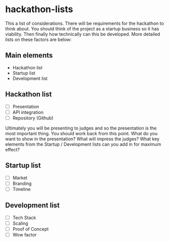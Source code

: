 # hackathon-lists

This a list of considerations. There will be requirements for the hackathon to think about. You should think of the project as a startup business so it has viability. Then finally how technically can this be developed. More detailed lists on these factors are below:

## Main elements
* Hackathon list
* Startup list
* Development list

## Hackathon list

- [ ] Presentation
- [ ] API integration
- [ ] Repository (Github)

Ultimately you will be presenting to judges and so the presentation is the most important thing. You should work back from this point. What do you want to show in the presentation? What will impress the judges? What key elements from the Startup / Development lists can you add in for maximum effect?

## Startup list

- [ ] Market
- [ ] Branding
- [ ] Timeline

## Development list

- [ ] Tech Stack
- [ ] Scaling
- [ ] Proof of Concept
- [ ] Wow factor
